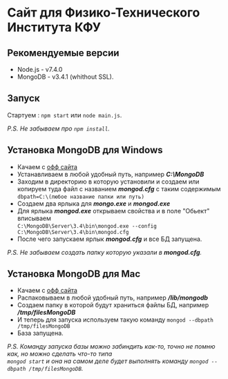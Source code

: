 # Cайт для Физико-Технического Института КФУ
## Рекомендуемые версии
* Node.js - v7.4.0
* MongoDB - v3.4.1 (whithout SSL).

## Запуск

Стартуем : `npm start` или `node main.js`.

_P.S. Не забываем про `npm install`._
## Установка MongoDB для Windows
* Качаем с [офф сайта](https://www.mongodb.com)
* Устанавливаем в любой удобный путь, например ***С:\MongoDB***
* Заходим в директорию в которую установили и создаем или копируем туда файл с названием ***mongod.cfg*** с таким содержимым
`dbpath=C:\(любое название папки или путь)`
* Создаем два ярлыка для ***mongo.exe*** и ***mongod.exe***
* Для ярлыка ***mongod.exe*** открываем свойства и в поле "Обьект" вписываем  
`C:\MongoDB\Server\3.4\bin\mongod.exe --config C:\MongoDB\Server\3.4\bin\mongod.cfg`
* После чего запускаем ярлык ***mongod.cfg*** и все БД запущена.

_P.S. Не забываем создать папку которую указали в **mongod.cfg**._

## Установка MongoDB для Mac
* Качаем с [офф сайта](https://www.mongodb.com)
* Распаковываем в любой удобный путь, например ***/lib/mongodb***
* Создаем папку в которой будут храниться файлы БД, например ***/tmp/filesMongoDB***
* И теперь для запуска используем такую команду `mongod --dbpath /tmp/filesMongoDB`
* База запущена.

_P.S. Команду запуска базы можно забиндить как-то, точно не помню как, но можно сделать что-то типа   
`mongod start` и она на самом деле будет выполнять команду `mongod --dbpath /tmp/filesMongoDB`._
